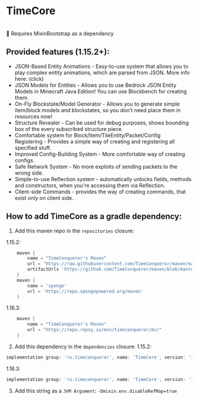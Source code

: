 # TimeCore

<br>
&#x1F534; <span>Requires MixinBootstrap as a dependency</span>

## Provided features (1.15.2+):
* JSON-Based Entity Animations - Easy-to-use system that allows you to play complex entity animations, which are parsed from JSON. More info here: (click)
* JSON Models for Entities - Allows you to use Bedrock JSON Entity Models in Minecraft Java Edition! You can use Blockbench for creating them.
* On-Fly Blockstate/Model Generator - Allows you to generate simple item/block models and blockstates, so you don't need place them in resources now!
* Structure Revealer - Can be used for debug purposes, shows bounding box of the every subscribed structure piece.
* Comfortable system for Block/Item/TileEntity/Packet/Config Registering - Provides a simple way of creating and registering all specified stuff.
* Improved Config-Building System - More comfortable way of creating configs.
* Safe Network System - No more exploits of sending packets to the wrong side.
* Simple-to-use Reflection system - automatically unlocks fields, methods and constructors, when you're accessing them via Reflection.
* Client-side Commands - provides the way of creating commands, that exist only on client side.

## How to add TimeCore as a gradle dependency:
1. Add this maven repo in the `repositories` closure:

1.15.2:
```groovy
    maven {
        name = "TimeConqueror's Maven"
        url = "https://raw.githubusercontent.com/TimeConqueror/maven/master"
        artifactUrls 'https://github.com/TimeConqueror/maven/blob/master/' //fallback url
    }
    maven {
        name = 'sponge'
        url = 'https://repo.spongepowered.org/maven'
    }
```
1.16.3:
```groovy
    maven {
        name = "TimeConqueror's Maven"
        url = "https://repo.repsy.io/mvn/timeconqueror/mc/"
    }
```

2. Add this dependency in the `dependencies` closure:
1.15.2:
```groovy
implementation group: 'ru.timeconqueror', name: 'TimeCore', version: '1.15.2-2.1.0.+', classifier: 'dev', changing: true
```
1.16.3:
```groovy
implementation group: 'ru.timeconqueror', name: 'TimeCore', version: '1.16.3-3.0.0.+', classifier: 'dev', changing: true
```

3. Add this string as a `JVM Argument`:
`-Dmixin.env.disableRefMap=true`

